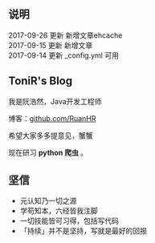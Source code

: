 ## 说明

2017-09-26  更新 新增文章ehcache<br>
2017-09-15  更新 新增文章<br>
2017-09-14  更新 _config.yml 可用

## ToniR's Blog

我是阮浩然，Java开发工程师

博客：[github.com/RuanHR](https://ruanhr.github.io/)

希望大家多多提意见，蟹蟹

现在研习 **python 爬虫** 。

## 坚信

- 元认知乃一切之源
- 学苟知本，六经皆我注脚
- 一切技能皆可习得，包括写代码
- 「持续」并不是坚持，写就是最好的回报



